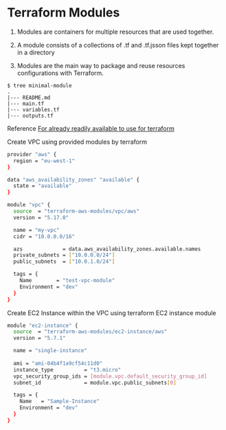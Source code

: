 # Terraform Modules
1. Modules are containers for multiple resources that are used together.

2. A module consists of a collections of .tf and .tf.jsson files kept together in a directory

3. Modules are the main way to package and reuse resources configurations with Terraform.

```
$ tree minimal-module
.
|--- README.md
|--- main.tf
|--- variables.tf
|--- outputs.tf
```
Reference [For already readily available to use for terraform](https://registry.terraform.io/browse/modules)

Create VPC using provided modules by terraform
```bash
provider "aws" {
  region = "eu-west-1"
}

data "aws_availability_zones" "available" {
  state = "available"
}

module "vpc" {
  source  = "terraform-aws-modules/vpc/aws"
  version = "5.17.0"

  name = "my-vpc"
  cidr = "10.0.0.0/16"

  azs             = data.aws_availability_zones.available.names
  private_subnets = ["10.0.0.0/24"]
  public_subnets  = ["10.0.1.0/24"]

  tags = {
    Name        = "test-vpc-module"
    Environment = "dev"
  }
}
```
Create EC2 Instance within the VPC using terraform EC2 instance module
```bash
module "ec2-instance" {
  source  = "terraform-aws-modules/ec2-instance/aws"
  version = "5.7.1"

  name = "single-instance"
  
  ami = "ami-04b4f1a9cf54c11d0"
  instance_type          = "t3.micro"
  vpc_security_group_ids = [module.vpc.default_security_group_id]
  subnet_id              = module.vpc.public_subnets[0]

  tags = {
    Name   = "Sample-Instance"
    Environment = "dev"
  }
}
```

